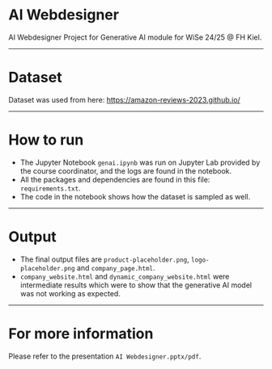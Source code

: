 # AI Webdesigner
AI Webdesigner Project for Generative AI module for WiSe 24/25 @ FH Kiel.

---

# Dataset
Dataset was used from here: https://amazon-reviews-2023.github.io/

---

# How to run
* The Jupyter Notebook `genai.ipynb` was run on Jupyter Lab provided by the course coordinator, and the logs are found in the notebook.
* All the packages and dependencies are found in this file: `requirements.txt`.
* The code in the notebook shows how the dataset is sampled as well.

---

# Output
* The final output files are `product-placeholder.png`, `logo-placeholder.png` and `company_page.html`.
* `company_website.html` and `dynamic_company_website.html` were intermediate results which were to show that the generative AI model was not working as expected.

---
# For more information
Please refer to the presentation `AI Webdesigner.pptx/pdf`.
